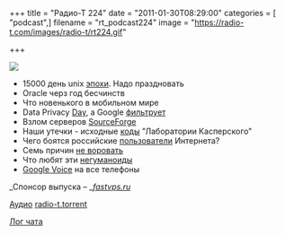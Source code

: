 +++
title = "Радио-Т 224"
date = "2011-01-30T08:29:00"
categories = [ "podcast",]
filename = "rt_podcast224"
image = "https://radio-t.com/images/radio-t/rt224.gif"

+++

![](https://radio-t.com/images/radio-t/rt224.gif)

- 15000 день unix [эпохи](http://habrahabr.ru/blogs/nix/112532/). Надо праздновать
- Oracle черз год бесчинств
- Что новенького в мобильном мире
- Data Privacy [Day](http://www.readwriteweb.com/archives/how_5_big_companies_are_marking_data_privacy_day.php), а Google [фильтрует](http://internet.cnews.ru/news/line/index.shtml?2011/01/27/424964)
- Взлом серверов [SourceForge](http://www.opennet.ru/opennews/art.shtml?num=29410)
- Наши утечки - исходные [коды](http://safe.cnews.ru/news/top/index.shtml?2011/01/28/425158) "Лаборатории Касперского"
- Чего боятся российские [пользователи](http://www.thg.ru/technews/20110128_185900.html) Интернета?
- Семь причин [не воровать](http://blogs.computerra.ru/6280)
- Что любят эти [негуманоиды](http://www.switched.com/2011/01/25/for-women-text-messages-mean-more-sex/)
- [Google Voice](http://www.bgr.com/2011/01/25/google-voice-number-portability-now-available-to-all/) на все телефоны

_Спонсор выпуска – _[_fastvps.ru_](http://fastvps.ru/)

[Аудио](http://archive.rucast.net/radio-t/media/rt_podcast224.mp3)
[radio-t.torrent](http://www.radio-t.com/torrents/rt_podcast224.mp3.torrent)

[Лог чата](http://chat.radio-t.com/logs/radio-t-224.html)
<audio src="http://archive.rucast.net/radio-t/media/rt_podcast224.mp3" preload="none"></audio>